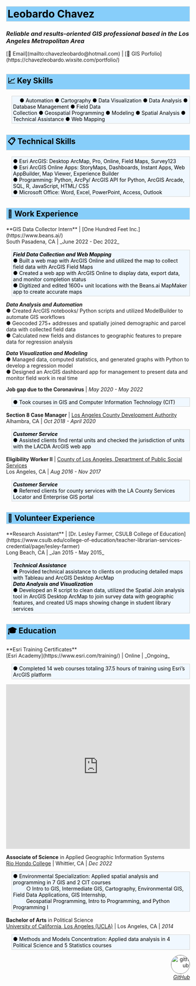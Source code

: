 <style>
img {
  border-radius: 50%;
  border: .5px solid gray;}
.section {
  border: 1px ridge gainsboro;
  background-color: lightskyblue;
  color: black;
  padding: 3px;} 
.tab { 
  margin-left: 15px;
  border: 1px ridge lightgray;
  background-color: aliceblue;
  color: black;}
</style>

<h1 class='section'>Leobardo Chavez</h1>

<h3><i>Reliable and results-oriented GIS professional based in the Los Angeles Metropolitan Area</i></h3>
[📧 Email](mailto:chavezleobardo@hotmail.com) | [📌 GIS Porfolio](https://chavezleobardo.wixsite.com/portfolio/)

<h2 class='section'>📈 Key Skills</h2> 
<p class='section tab'> &emsp;
● Automation ● Cartography ● Data Visualization ● Data Analysis ● Database Management ● Field Data <br> 
Collection ● Geospatial Programming ● Modeling ● Spatial Analysis ● Technical Assistance ● Web Mapping </p>

<h2 class='section'>📋 Technical Skills</h2>
<p class='section tab'> 
● Esri ArcGIS: Desktop ArcMap, Pro, Online, Field Maps, Survey123 <br>
● Esri ArcGIS Online Apps: StoryMaps, Dashboards, Instant Apps, Web AppBuilder, Map Viewer, Experience Builder <br>
● Programming: Python, ArcPy/ ArcGIS API for Python, ArcGIS Arcade, SQL, R, JavaScript, HTML/ CSS <br>
● Microsoft Office: Word, Excel, PowerPoint, Access, Outlook </p>

<h2 class='section'>💼 Work Experience</h2>
**GIS Data Collector Intern** | [One Hundred Feet Inc.](https://www.beans.ai/) <br> 
South Pasadena, CA | _June 2022 - Dec 2022_ <br>
<p class='section tab'>
  <b><i>Field Data Collection and Web Mapping</i></b> <br>
  ● Built a web map with ArcGIS Online and utilized the map to collect field data with ArcGIS Field Maps <br>
  ● Created a web app with ArcGIS Online to display data, export data, and monitor completion status <br>
  ● Digitized and edited 1600+ unit locations with the Beans.ai MapMaker app to create accurate maps <br>

  <b><i>Data Analysis and Automation</i></b> <br>
  ● Created ArcGIS notebooks/ Python scripts and utilized ModelBuilder to automate GIS workflows <br>
  ● Geocoded 275+ addresses and spatially joined demographic and parcel data with collected field data <br> 
  ● Calculated new fields and distances to geographic features to prepare data for regression analysis <br>
  
  <b><i>Data Visualization and Modeling</i></b> <br>
  ● Managed data, computed statistics, and generated graphs with Python to develop a regression model <br>
  ● Designed an ArcGIS dashboard app for management to present data and monitor field work in real time </p>

**Job gap due to the Coronavirus** | _May 2020 - May 2022_ <br>
<p class='section tab'>
  ● Took courses in GIS and Computer Information Technology (CIT) </p>

**Section 8 Case Manager** | [Los Angeles County Development Authority](https://www.lacda.org/) <br> 
Alhambra, CA | _Oct 2018 - April 2020_ <br>
<p class='section tab'>
  <b><i>Customer Service</i></b> <br>
  ● Assisted clients find rental units and checked the jurisdiction of units with the LACDA ArcGIS web app </p>

**Eligibility Worker II** | [County of Los Angeles, Department of Public Social Services](https://dpss.lacounty.gov/en.html) <br> 
Los Angeles, CA | _Aug 2016 - Nov 2017_ <br>
<p class='section tab'> 
  <b><i>Customer Service</i></b> <br>
  ● Referred clients for county services with the LA County Services Locator and Enterprise GIS portal </p>

<h2 class='section'>📝 Volunteer Experience</h2>
**Research Assistant** | [Dr. Lesley Farmer, CSULB College of Education](https://www.csulb.edu/college-of-education/teacher-librarian-services-credential/page/lesley-farmer) <br> 
Long Beach, CA | _Jan 2015 - May 2015_
<p class='section tab'>
  <b><i>Technical Assistance</i></b> <br>
  ● Provided technical assistance to clients on producing detailed maps with Tableau and ArcGIS Desktop ArcMap <br>
  <b><i>Data Analysis and Visualization</i></b> <br>
  ● Developed an R script to clean data, utilized the Spatial Join analysis tool in ArcGIS Desktop ArcMap to join survey data with geographic features, and created US maps showing change in student library services </p>

<h2 class='section'>🎓 Education</h2>
**Esri Training Certificates** <br>
[Esri Academy](https://www.esri.com/training/) | Online | _Ongoing_
<p class='section tab'>
  ● Completed 14 web courses totaling 37.5 hours of training using Esri’s ArcGIS platform </p>
<iframe width="100%" height="450" src="https://datastudio.google.com/embed/reporting/fb3f8c62-e8da-41bf-ac34-2a70012fd5b0/page/jqp5C" frameborder="0" style="border:0" allowfullscreen></iframe>

**Associate of Science** in Applied Geographic Information Systems <br>
[Rio Hondo College](https://www.riohondo.edu/) | Whittier, CA | _Dec 2022_
<p class='section tab'>
  ● Environmental Specialization: Applied spatial analysis and programming in 7 GIS and 2 CIT courses <br> &emsp; &emsp;
    ○ Intro to GIS, Intermediate GIS, Cartography, Environmental GIS, Field Data Applications, GIS Internship, <br> &emsp; &emsp;
    Geospatial Programming, Intro to Programming, and Python Programming I</p>

**Bachelor of Arts** in Political Science <br>
[University of California, Los Angeles (UCLA)](https://www.ucla.edu/) | Los Angeles, CA | _2014_ 
<p class='section tab'>
  ● Methods and Models Concentration: Applied data analysis in 4 Political Science and 5 Statistics courses </p>

<p align="right">
  <a href="https://github.com/geo-leo/">
  <img src="https://avatars.githubusercontent.com/u/116207556?v=4" alt="github" style="width:50px; height:50px;"/> 
  <br> <i>GitHub</i> </a>
</p> 
